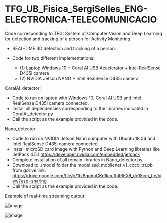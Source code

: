 # TFG_UB_Fisica_SergiSelles_ENG-ELECTRONICA-TELECOMUNICACIO
Code corresponding to TFG: System of Computer Vision and Deep Learning for detection and tracking of a person for Activity Monitoring.

- REAL-TIME 3D detection and tracking of a person.

- Code for two different implementations: 
    - (1) Laptop Windows 10 + Coral AI USB Accelerator + Intel RealSense D435i camera
    - (2) NVIDIA Jetson NANO + Intel RealSense D435i camera


CoralAI_detector: 
  - Code to run on laptop with Windows 10, Coral AI USB and Intel RealSense D435i camera connected.
  - Install all dependencies corresponding to the libraries indicated in CoralAI_detector.py
  - Call the script as the example provided in the code.

Nano_detector: 
  - Code to run on NVIDIA Jetson Nano computer with Ubuntu 18.04 and Intel RealSense D435i camera connected.
  - Install microSD card image with Python and Deep Learning libraries like JetPack 4.5.1 https://developer.nvidia.com/embedded/jetpack
  - Complete installation of all remain libraries in Nano_detector.py
  - Download to ./model folder the model ssd_mobilenet_v1_coco_trt.pb from gdrive link: https://drive.google.com/file/d/1tz8qohnGKe1kcufhIt6EX6_dc18cm_he/view?usp=sharing
  - Call the script as the example provided in the code.

Example of real-time streaming output:

![image](https://user-images.githubusercontent.com/72890882/122738798-9a39e900-d282-11eb-8734-b4c0e56a8017.png)


![image](https://user-images.githubusercontent.com/72890882/122737767-aec9b180-d281-11eb-8dfc-6b0c775d4ce8.png)
